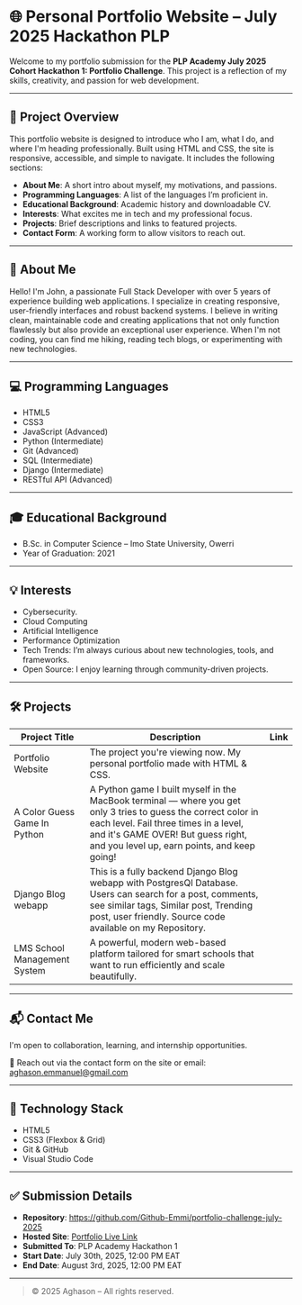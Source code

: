 # 🌐 Personal Portfolio Website – July 2025 Hackathon PLP

Welcome to my portfolio submission for the **PLP Academy July 2025 Cohort Hackathon 1: Portfolio Challenge**. This project is a reflection of my skills, creativity, and passion for web development.

---

## 🚀 Project Overview

This portfolio website is designed to introduce who I am, what I do, and where I'm heading professionally. Built using HTML and CSS, the site is responsive, accessible, and simple to navigate. It includes the following sections:

- **About Me**: A short intro about myself, my motivations, and passions.
- **Programming Languages**: A list of the languages I’m proficient in.
- **Educational Background**: Academic history and downloadable CV.
- **Interests**: What excites me in tech and my professional focus.
- **Projects**: Brief descriptions and links to featured projects.
- **Contact Form**: A working form to allow visitors to reach out.

---

## 🧠 About Me

Hello! I'm John, a passionate Full Stack Developer with over 5 years of experience building web applications. I specialize in creating responsive, user-friendly interfaces and robust backend systems. I believe in writing clean, maintainable code and creating applications that not only function flawlessly but also provide an exceptional user experience. When I'm not coding, you can find me hiking, reading tech blogs, or experimenting with new technologies.

---

## 💻 Programming Languages

- HTML5  
- CSS3  
- JavaScript (Advanced)
- Python (Intermediate)
- Git (Advanced)
- SQL (Intermediate)
- Django (Intermediate)
- RESTful API (Advanced)

---

## 🎓 Educational Background

- B.Sc. in Computer Science – Imo State University, Owerri
- Year of Graduation: 2021

---

## 💡 Interests

- Cybersecurity.
- Cloud Computing
- Artificial Intelligence
- Performance Optimization
- Tech Trends: I’m always curious about new technologies, tools, and frameworks.
- Open Source: I enjoy learning through community-driven projects.

---

## 🛠️ Projects

| Project Title | Description | Link |
|---------------|-------------|------|
| Portfolio Website | The project you're viewing now. My personal portfolio made with HTML & CSS.
| A Color Guess Game In Python | A Python game I built myself in the MacBook terminal — where you get only 3 tries to guess the correct color in each level. Fail   three times in a level, and it's GAME OVER! But guess right, and you level up, earn points, and keep going!
| Django Blog webapp | This is a fully backend Django Blog webapp with PostgresQl Database. Users can search for a post, comments, see similar tags, Similar  post, Trending post, user friendly. Source code available on my Repository.
| LMS School Management System | A powerful, modern web-based platform tailored for smart schools that want to run efficiently and scale beautifully.

---

## 📬 Contact Me

I'm open to collaboration, learning, and internship opportunities.

📨 Reach out via the contact form on the site or email: aghason.emmanuel@gmail.com

---

## 🧪 Technology Stack

- HTML5
- CSS3 (Flexbox & Grid)
- Git & GitHub
- Visual Studio Code

---

## ✅ Submission Details

- **Repository**: https://github.com/Github-Emmi/portfolio-challenge-july-2025
- **Hosted Site**: [Portfolio Live Link](#)
- **Submitted To**: PLP Academy Hackathon 1
- **Start Date**: July 30th, 2025, 12:00 PM EAT  
- **End Date**: August 3rd, 2025, 12:00 PM EAT

---

> © 2025 Aghason – All rights reserved.

